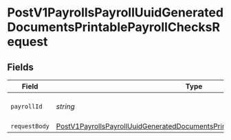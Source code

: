 # PostV1PayrollsPayrollUuidGeneratedDocumentsPrintablePayrollChecksRequest


## Fields

| Field                                                                                                                                                                                   | Type                                                                                                                                                                                    | Required                                                                                                                                                                                | Description                                                                                                                                                                             |
| --------------------------------------------------------------------------------------------------------------------------------------------------------------------------------------- | --------------------------------------------------------------------------------------------------------------------------------------------------------------------------------------- | --------------------------------------------------------------------------------------------------------------------------------------------------------------------------------------- | --------------------------------------------------------------------------------------------------------------------------------------------------------------------------------------- |
| `payrollId`                                                                                                                                                                             | *string*                                                                                                                                                                                | :heavy_check_mark:                                                                                                                                                                      | The UUID of the payroll                                                                                                                                                                 |
| `requestBody`                                                                                                                                                                           | [PostV1PayrollsPayrollUuidGeneratedDocumentsPrintablePayrollChecksRequestBody](../../models/operations/postv1payrollspayrolluuidgenerateddocumentsprintablepayrollchecksrequestbody.md) | :heavy_minus_sign:                                                                                                                                                                      | N/A                                                                                                                                                                                     |